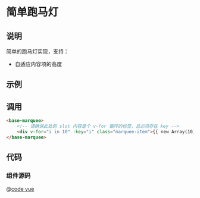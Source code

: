 # 简单跑马灯

## 说明

简单的跑马灯实现，支持：

- 自适应内容项的高度

## 示例

<code-snippet-vue-components-base-marquee-example></code-snippet-vue-components-base-marquee-example>

## 调用

```html
<base-marquee>
    <!-- 请确保此处的 slot 内容是个 v-for 循环的标签，且必须存在 key -->
    <div v-for="i in 10" :key="i" class="marquee-item">{{ new Array(10).fill(i).join(' ') }}</div>
</base-marquee>
```

## 代码

### 组件源码

@[code vue](@components/code-snippet/vue-components/base-marquee/index.vue)
